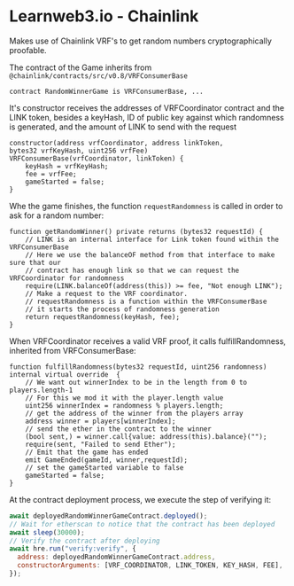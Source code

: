# Learnweb3.io - Chainlink

Makes use of Chainlink VRF's to get random numbers cryptographically proofable.

The contract of the Game inherits from `@chainlink/contracts/src/v0.8/VRFConsumerBase`

```solidity
contract RandomWinnerGame is VRFConsumerBase, ...
```

It's constructor receives the addresses of VRFCoordinator contract and the LINK token, besides a keyHash, ID of public key against which randomness is generated, and the amount of LINK to send with the request

```solidity
constructor(address vrfCoordinator, address linkToken,
bytes32 vrfKeyHash, uint256 vrfFee)
VRFConsumerBase(vrfCoordinator, linkToken) {
    keyHash = vrfKeyHash;
    fee = vrfFee;
    gameStarted = false;
}
```

Whe the game finishes, the function `requestRandomness` is called in order to ask for a random number:

```solidity
function getRandomWinner() private returns (bytes32 requestId) {
    // LINK is an internal interface for Link token found within the VRFConsumerBase
    // Here we use the balanceOF method from that interface to make sure that our
    // contract has enough link so that we can request the VRFCoordinator for randomness
    require(LINK.balanceOf(address(this)) >= fee, "Not enough LINK");
    // Make a request to the VRF coordinator.
    // requestRandomness is a function within the VRFConsumerBase
    // it starts the process of randomness generation
    return requestRandomness(keyHash, fee);
}
```

When VRFCoordinator receives a valid VRF proof, it calls fulfillRandomness, inherited from VRFConsumerBase:

```solidity
function fulfillRandomness(bytes32 requestId, uint256 randomness) internal virtual override  {
    // We want out winnerIndex to be in the length from 0 to players.length-1
    // For this we mod it with the player.length value
    uint256 winnerIndex = randomness % players.length;
    // get the address of the winner from the players array
    address winner = players[winnerIndex];
    // send the ether in the contract to the winner
    (bool sent,) = winner.call{value: address(this).balance}("");
    require(sent, "Failed to send Ether");
    // Emit that the game has ended
    emit GameEnded(gameId, winner,requestId);
    // set the gameStarted variable to false
    gameStarted = false;
}
```

At the contract deployment process, we execute the step of verifying it:

```javascript
await deployedRandomWinnerGameContract.deployed();
// Wait for etherscan to notice that the contract has been deployed
await sleep(30000);
// Verify the contract after deploying
await hre.run("verify:verify", {
  address: deployedRandomWinnerGameContract.address,
  constructorArguments: [VRF_COORDINATOR, LINK_TOKEN, KEY_HASH, FEE],
});
```
